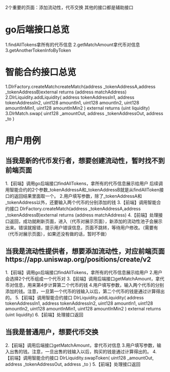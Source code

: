 2个重要的页面：添加流动性，代币交换
其他的接口都是辅助接口


# go后端接口总览
1.findAllTokens拿所有的代币信息
2.getMatchAmount拿代币对信息
3.getAnotherTokenInfoByToken

# 智能合约接口总览
1.DlrFactory.createMatchcreateMatch(address _tokenAddressA,address _tokenAddressB)external returns (address matchAddress)
2.DlrLiquidity.addLiquidity(
        address tokenAddressIn1,
        address tokenAddressIn2,
        uint128 amountIn1,
        uint128 amountIn2,
        uint128 amountInMin1,
        uint128 amountInMin2
    ) external returns (uint liquidity)
3.DlrMatch.swap(
        uint128 _amountOut,
        address _tokenAddressOut,
        address _to
    )

# 用户用例
## 当我是新的代币发行者，想要创建流动性，暂时找不到前端页面
1.【前端】调用go后端接口findAllTokens，拿所有的代币信息展示给用户
后续调用智能合约的2个参数_tokenAddressA和_tokenAddressB就是从findAllToken接口的返回结果里面取一个。
2.用户填写参数，除了_tokenAddressA和_tokenAddress以外，还要输入两个代币的分别添加的钱
3.【前端】调用智能合约接口
DlrFactory.createMatch(address _tokenAddressA,address _tokenAddressB)external returns (address matchAddress)
4.【前端】处理接口返回，成功就刷新页面，进入（代币对展示页面），新添加的流动性池子会展示出来。错误就报错，提示用户错误信息，页面不跳转，等待用户修改。（需要有（代币对展示页面），如果还没有做的话，暂时不做）

## 当我是流动性提供者，想要添加流动性，对应前端页面https://app.uniswap.org/positions/create/v2
1.【前端】调用go后端接口findAllTokens，拿所有的代币信息展示给用户
2.用户会选择2个代币组成一个代币对
3.【前端】调用后端接口getMatchAmount，拿代币对信息，用来第4步计算第二个代币的钱
4.用户填写参数，输入两个代币的分别添加的钱。注意，一旦第一个代币的钱输入以后，第二个代币的钱是通过计算得出的。
5.【前端】调用智能合约接口
DlrLiquidity.addLiquidity(
        address tokenAddressIn1,
        address tokenAddressIn2,
        uint128 amountIn1,
        uint128 amountIn2,
        uint128 amountInMin1,
        uint128 amountInMin2
    ) external returns (uint liquidity)
6.【前端】处理接口返回

## 当我是普通用户，想要代币交换

2.【前端】调用后端接口getMatchAmount，拿代币对信息
3.用户填写参数，输入出售的钱。注意，一旦出售的钱输入以后，购买的钱是通过计算得出的。
4.【前端】调用智能合约接口
DlrLiquidity.swapToken(
        uint128 _amountOut,
        address _tokenAddressOut,
        address _to
    )
5.【前端】处理接口返回
